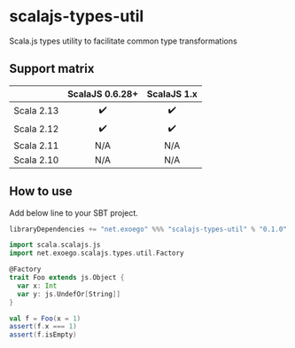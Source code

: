 # scalajs-types-util

Scala.js types utility to facilitate common type transformations

## Support matrix

|            |   ScalaJS 0.6.28+  |   ScalaJS 1.x      |
| ---------- | :----------------: | :----------------: |
| Scala 2.13 | :heavy_check_mark: | :heavy_check_mark: |
| Scala 2.12 | :heavy_check_mark: | :heavy_check_mark: |
| Scala 2.11 |         N/A        |       N/A          |
| Scala 2.10 |         N/A        |       N/A          |

## How to use

Add below line to your SBT project.

```sbt
libraryDependencies += "net.exoego" %%% "scalajs-types-util" % "0.1.0"
```

```scala
import scala.scalajs.js
import net.exoego.scalajs.types.util.Factory

@Factory
trait Foo extends js.Object {
  var x: Int
  var y: js.UndefOr[String]]
}

val f = Foo(x = 1)
assert(f.x === 1)
assert(f.isEmpty)
```